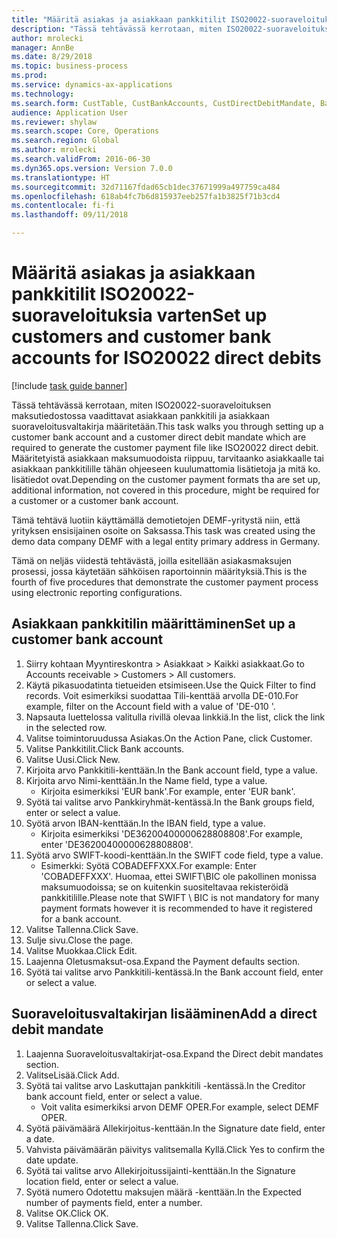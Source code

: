 ```yaml
--- 
title: "Määritä asiakas ja asiakkaan pankkitilit ISO20022-suoraveloituksia varten"
description: "Tässä tehtävässä kerrotaan, miten ISO20022-suoraveloituksen maksutiedostossa vaadittavat asiakkaan pankkitili ja asiakkaan suoraveloitusvaltakirja määritetään."
author: mrolecki
manager: AnnBe
ms.date: 8/29/2018
ms.topic: business-process
ms.prod: 
ms.service: dynamics-ax-applications
ms.technology: 
ms.search.form: CustTable, CustBankAccounts, CustDirectDebitMandate, BankAccountTableLookUp,  LogisticsAddressCityLookup
audience: Application User
ms.reviewer: shylaw
ms.search.scope: Core, Operations
ms.search.region: Global
ms.author: mrolecki
ms.search.validFrom: 2016-06-30
ms.dyn365.ops.version: Version 7.0.0
ms.translationtype: HT
ms.sourcegitcommit: 32d71167fdad65cb1dec37671999a497759ca484
ms.openlocfilehash: 618ab4fc7b6d815937eeb257fa1b3825f71b3cd4
ms.contentlocale: fi-fi
ms.lasthandoff: 09/11/2018

---
```

# <a name="set-up-customers-and-customer-bank-accounts-for-iso20022-direct-debits"></a><span data-ttu-id="78025-103">Määritä asiakas ja asiakkaan pankkitilit ISO20022-suoraveloituksia varten</span><span class="sxs-lookup"><span data-stu-id="78025-103">Set up customers and customer bank accounts for ISO20022 direct debits</span></span>

[!include [task guide banner](../../includes/task-guide-banner.md)]

<span data-ttu-id="78025-104">Tässä tehtävässä kerrotaan, miten ISO20022-suoraveloituksen maksutiedostossa vaadittavat asiakkaan pankkitili ja asiakkaan suoraveloitusvaltakirja määritetään.</span><span class="sxs-lookup"><span data-stu-id="78025-104">This task walks you through setting up a customer bank account and a customer direct debit mandate which are required to generate the customer payment file like ISO20022 direct debit.</span></span> <span data-ttu-id="78025-105">Määritetyistä asiakkaan maksumuodoista riippuu, tarvitaanko asiakkaalle tai asiakkaan pankkitilille tähän ohjeeseen kuulumattomia lisätietoja ja mitä ko. lisätiedot ovat.</span><span class="sxs-lookup"><span data-stu-id="78025-105">Depending on the customer payment formats tha are set up, additional information, not covered in this procedure, might be required for a customer or a customer bank account.</span></span> 

<span data-ttu-id="78025-106">Tämä tehtävä luotiin käyttämällä demotietojen DEMF-yritystä niin, että yrityksen ensisijainen osoite on Saksassa.</span><span class="sxs-lookup"><span data-stu-id="78025-106">This task was created using the demo data company DEMF with a legal entity primary address in Germany.</span></span>



<span data-ttu-id="78025-107">Tämä on neljäs viidestä tehtävästä, joilla esitellään asiakasmaksujen prosessi, jossa käytetään sähköisen raportoinnin määrityksiä.</span><span class="sxs-lookup"><span data-stu-id="78025-107">This is the fourth of five procedures that demonstrate the customer payment process using electronic reporting configurations.</span></span>


## <a name="set-up-a-customer-bank-account"></a><span data-ttu-id="78025-108">Asiakkaan pankkitilin määrittäminen</span><span class="sxs-lookup"><span data-stu-id="78025-108">Set up a customer bank account</span></span>
1. <span data-ttu-id="78025-109">Siirry kohtaan Myyntireskontra > Asiakkaat > Kaikki asiakkaat.</span><span class="sxs-lookup"><span data-stu-id="78025-109">Go to Accounts receivable > Customers > All customers.</span></span>
2. <span data-ttu-id="78025-110">Käytä pikasuodatinta tietueiden etsimiseen.</span><span class="sxs-lookup"><span data-stu-id="78025-110">Use the Quick Filter to find records.</span></span> <span data-ttu-id="78025-111">Voit esimerkiksi suodattaa Tili-kenttää arvolla DE-010.</span><span class="sxs-lookup"><span data-stu-id="78025-111">For example, filter on the Account field with a value of 'DE-010 '.</span></span>
3. <span data-ttu-id="78025-112">Napsauta luettelossa valitulla rivillä olevaa linkkiä.</span><span class="sxs-lookup"><span data-stu-id="78025-112">In the list, click the link in the selected row.</span></span>
4. <span data-ttu-id="78025-113">Valitse toimintoruudussa Asiakas.</span><span class="sxs-lookup"><span data-stu-id="78025-113">On the Action Pane, click Customer.</span></span>
5. <span data-ttu-id="78025-114">Valitse Pankkitilit.</span><span class="sxs-lookup"><span data-stu-id="78025-114">Click Bank accounts.</span></span>
6. <span data-ttu-id="78025-115">Valitse Uusi.</span><span class="sxs-lookup"><span data-stu-id="78025-115">Click New.</span></span>
7. <span data-ttu-id="78025-116">Kirjoita arvo Pankkitili-kenttään.</span><span class="sxs-lookup"><span data-stu-id="78025-116">In the Bank account field, type a value.</span></span>
8. <span data-ttu-id="78025-117">Kirjoita arvo Nimi-kenttään.</span><span class="sxs-lookup"><span data-stu-id="78025-117">In the Name field, type a value.</span></span>
    * <span data-ttu-id="78025-118">Kirjoita esimerkiksi 'EUR bank'.</span><span class="sxs-lookup"><span data-stu-id="78025-118">For example, enter 'EUR bank'.</span></span>  
9. <span data-ttu-id="78025-119">Syötä tai valitse arvo Pankkiryhmät-kentässä.</span><span class="sxs-lookup"><span data-stu-id="78025-119">In the Bank groups field, enter or select a value.</span></span>
10. <span data-ttu-id="78025-120">Syötä arvon IBAN-kenttään.</span><span class="sxs-lookup"><span data-stu-id="78025-120">In the IBAN field, type a value.</span></span>
    * <span data-ttu-id="78025-121">Kirjoita esimerkiksi 'DE36200400000628808808'.</span><span class="sxs-lookup"><span data-stu-id="78025-121">For example, enter 'DE36200400000628808808'.</span></span>  
11. <span data-ttu-id="78025-122">Syötä arvo SWIFT-koodi-kenttään.</span><span class="sxs-lookup"><span data-stu-id="78025-122">In the SWIFT code field, type a value.</span></span>
    * <span data-ttu-id="78025-123">Esimerkki: Syötä COBADEFFXXX.</span><span class="sxs-lookup"><span data-stu-id="78025-123">For example: Enter 'COBADEFFXXX'.</span></span>  <span data-ttu-id="78025-124">Huomaa, ettei SWIFT\BIC ole pakollinen monissa maksumuodoissa; se on kuitenkin suositeltavaa rekisteröidä pankkitilille.</span><span class="sxs-lookup"><span data-stu-id="78025-124">Please note that SWIFT \ BIC is not mandatory for many payment formats however it is recommended to have it registered for a bank account.</span></span>  
12. <span data-ttu-id="78025-125">Valitse Tallenna.</span><span class="sxs-lookup"><span data-stu-id="78025-125">Click Save.</span></span>
13. <span data-ttu-id="78025-126">Sulje sivu.</span><span class="sxs-lookup"><span data-stu-id="78025-126">Close the page.</span></span>
14. <span data-ttu-id="78025-127">Valitse Muokkaa.</span><span class="sxs-lookup"><span data-stu-id="78025-127">Click Edit.</span></span>
15. <span data-ttu-id="78025-128">Laajenna Oletusmaksut-osa.</span><span class="sxs-lookup"><span data-stu-id="78025-128">Expand the Payment defaults section.</span></span>
16. <span data-ttu-id="78025-129">Syötä tai valitse arvo Pankkitili-kentässä.</span><span class="sxs-lookup"><span data-stu-id="78025-129">In the Bank account field, enter or select a value.</span></span>

## <a name="add-a-direct-debit-mandate"></a><span data-ttu-id="78025-130">Suoraveloitusvaltakirjan lisääminen</span><span class="sxs-lookup"><span data-stu-id="78025-130">Add a direct debit mandate</span></span>
1. <span data-ttu-id="78025-131">Laajenna Suoraveloitusvaltakirjat-osa.</span><span class="sxs-lookup"><span data-stu-id="78025-131">Expand the Direct debit mandates section.</span></span>
2. <span data-ttu-id="78025-132">ValitseLisää.</span><span class="sxs-lookup"><span data-stu-id="78025-132">Click Add.</span></span>
3. <span data-ttu-id="78025-133">Syötä tai valitse arvo Laskuttajan pankkitili -kentässä.</span><span class="sxs-lookup"><span data-stu-id="78025-133">In the Creditor bank account field, enter or select a value.</span></span>
    * <span data-ttu-id="78025-134">Voit valita esimerkiksi arvon DEMF OPER.</span><span class="sxs-lookup"><span data-stu-id="78025-134">For example, select DEMF OPER.</span></span>  
4. <span data-ttu-id="78025-135">Syötä päivämäärä Allekirjoitus-kenttään.</span><span class="sxs-lookup"><span data-stu-id="78025-135">In the Signature date field, enter a date.</span></span>
5. <span data-ttu-id="78025-136">Vahvista päivämäärän päivitys valitsemalla Kyllä.</span><span class="sxs-lookup"><span data-stu-id="78025-136">Click Yes to confirm the date update.</span></span>
6. <span data-ttu-id="78025-137">Syötä tai valitse arvo Allekirjoitussijainti-kenttään.</span><span class="sxs-lookup"><span data-stu-id="78025-137">In the Signature location field, enter or select a value.</span></span>
7. <span data-ttu-id="78025-138">Syötä numero Odotettu maksujen määrä -kenttään.</span><span class="sxs-lookup"><span data-stu-id="78025-138">In the Expected number of payments field, enter a number.</span></span>
8. <span data-ttu-id="78025-139">Valitse OK.</span><span class="sxs-lookup"><span data-stu-id="78025-139">Click OK.</span></span>
9. <span data-ttu-id="78025-140">Valitse Tallenna.</span><span class="sxs-lookup"><span data-stu-id="78025-140">Click Save.</span></span>


